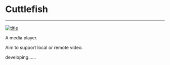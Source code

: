 # Cuttlefish

------

[![title](https://github.com/CuttlefishDevelopGroup/Cuttlefish/blob/master/readmeimage/fish.jpeg)](https://github.com/CuttlefishDevelopGroup/Cuttlefish/blob/master/readmeimage/fish.jpeg)

A media  player.

Aim to support local or remote video.

developing......


